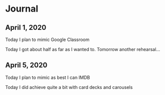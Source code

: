 # Journal

<!--
git config --global user.name "AJ Lake"
git config --global user.email "ajlake28@gmail.com"
-->

## April 1, 2020

Today I plan to mimic Google Classroom 

Today I got about half as far as I wanted to. Tomorrow another rehearsal...

## April 5, 2020

Today I plan to mimic as best I can IMDB

Today I did achieve quite a bit with card decks and carousels 